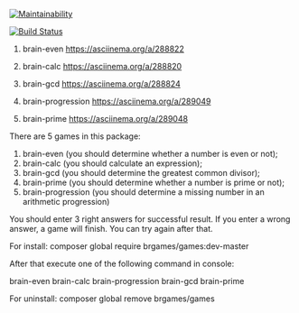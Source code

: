 [![Maintainability](https://api.codeclimate.com/v1/badges/cceadc809df38876c267/maintainability)](https://codeclimate.com/github/vladimirkuvanovv/php-project-lvl1/maintainability)


[![Build Status](https://travis-ci.org/vladimirkuvanovv/php-project-lvl1.svg?branch=master)](https://travis-ci.org/vladimirkuvanovv/php-project-lvl1)

1) brain-even https://asciinema.org/a/288822

2) brain-calc https://asciinema.org/a/288820

3) brain-gcd https://asciinema.org/a/288824

4) brain-progression https://asciinema.org/a/289049

5) brain-prime https://asciinema.org/a/289048

There are 5 games in this package:
1) brain-even (you should determine whether a number is even or not);
2) brain-calc (you should calculate an expression);
3) brain-gcd (you should determine the greatest common divisor);
4) brain-prime (you should determine whether a number is prime or not);
5) brain-progression (you should determine a missing number in an arithmetic progression)

You should enter 3 right answers for successful result. If you enter a wrong answer, a game will finish. 
You can try again after that.

For install:
composer global require brgames/games:dev-master

After that execute one of the following command in console:

brain-even
brain-calc
brain-progression
brain-gcd
brain-prime

For uninstall:
composer global remove brgames/games
